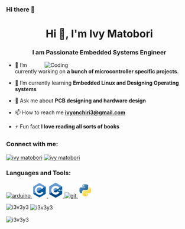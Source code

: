 ### Hi there 👋

<h1 align="center">Hi 👋, I'm Ivy Matobori</h1>
<h3 align="center">I am Passionate Embedded Systems Engineer</h3>
<img align="right" alt="Coding" width="400" src="https://progbiz.io/assets/images/iot666.jpg">

- 🔭 I’m currently working on **a bunch of microcontroller specific projects.**

- 🌱 I’m currently learning **Embedded Linux and Designing Operating systems**

- 💬 Ask me about **PCB designing and hardware design**

- 📫 How to reach me **ivyonchiri3@gmail.com**

- ⚡ Fun fact **I love reading all sorts of books**

<h3 align="left">Connect with me:</h3>
<p align="left">
<a href="https://twitter.com/ivy matobori" target="blank"><img align="center" src="https://raw.githubusercontent.com/rahuldkjain/github-profile-readme-generator/master/src/images/icons/Social/twitter.svg" alt="ivy matobori" height="30" width="40" /></a>
<a href="https://linkedin.com/in/ivy matobori" target="blank"><img align="center" src="https://raw.githubusercontent.com/rahuldkjain/github-profile-readme-generator/master/src/images/icons/Social/linked-in-alt.svg" alt="ivy matobori" height="30" width="40" /></a>
</p>

<h3 align="left">Languages and Tools:</h3>
<p align="left"> <a href="https://www.arduino.cc/" target="_blank" rel="noreferrer"> <img src="https://cdn.worldvectorlogo.com/logos/arduino-1.svg" alt="arduino" width="40" height="40"/> </a> <a href="https://www.cprogramming.com/" target="_blank" rel="noreferrer"> <img src="https://raw.githubusercontent.com/devicons/devicon/master/icons/c/c-original.svg" alt="c" width="40" height="40"/> </a> <a href="https://www.w3schools.com/cpp/" target="_blank" rel="noreferrer"> <img src="https://raw.githubusercontent.com/devicons/devicon/master/icons/cplusplus/cplusplus-original.svg" alt="cplusplus" width="40" height="40"/> </a> <a href="https://git-scm.com/" target="_blank" rel="noreferrer"> <img src="https://www.vectorlogo.zone/logos/git-scm/git-scm-icon.svg" alt="git" width="40" height="40"/> </a> <a href="https://www.python.org" target="_blank" rel="noreferrer"> <img src="https://raw.githubusercontent.com/devicons/devicon/master/icons/python/python-original.svg" alt="python" width="40" height="40"/> </a> </p>

<p><img align="left" src="https://github-readme-stats.vercel.app/api/top-langs?username=i3v3y3&show_icons=true&locale=en&layout=compact" alt="i3v3y3" /></p>

<p>&nbsp;<img align="center" src="https://github-readme-stats.vercel.app/api?username=i3v3y3&show_icons=true&locale=en" alt="i3v3y3" /></p>

<p><img align="center" src="https://github-readme-streak-stats.herokuapp.com/?user=i3v3y3&" alt="i3v3y3" /></p>


